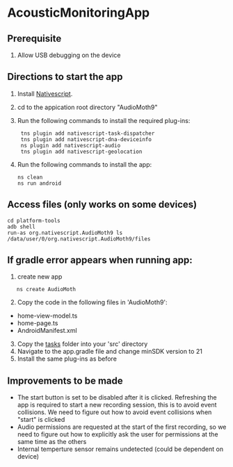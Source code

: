 # AcousticMonitoringApp

## Prerequisite 
1. Allow USB debugging on the device 
## Directions to start the app 
1. Install [Nativescript](https://docs.nativescript.org/environment-setup.html#windows-android).

2. cd to the appication root directory "AudioMoth9" 

3. Run the following commands to install the required plug-ins: 
   ```
    tns plugin add nativescript-task-dispatcher
    tns plugin add nativescript-dna-deviceinfo
    ns plugin add nativescript-audio
    tns plugin add nativescript-geolocation
   ```
4. Run the following commands to install the app: 
    ```
    ns clean
    ns run android
   ```
## Access files (only works on some devices)
```
cd platform-tools 
adb shell
run-as org.nativescript.AudioMoth9 ls /data/user/0/org.nativescript.AudioMoth9/files 
```


## If gradle error appears when running app: 

1. create new app 
 ```
    ns create AudioMoth
```
2. Copy the code in the following files in 'AudioMoth9':
-  home-view-model.ts
-  home-page.ts
-  AndroidManifest.xml 

3. Copy the [tasks](https://github.com/juliale02/AcousticMonitoringApp/tree/main/AudioMoth9/src) folder into your 'src' directory 
4. Navigate to the app.gradle file and change minSDK version to 21
4. Install the same plug-ins as before 

## Improvements to be made 
- The start button is set to be disabled after it is clicked. Refreshing the app is required to start a new recording session, this is to avoid event collisions. We need to figure out how to avoid event collisions when "start" is clicked 
- Audio permissions are requested at the start of the first recording, so we need to figure out how to explicitly ask the user for permissions at the same time as the others
- Internal temperture sensor remains undetected (could be dependent on device)





   

